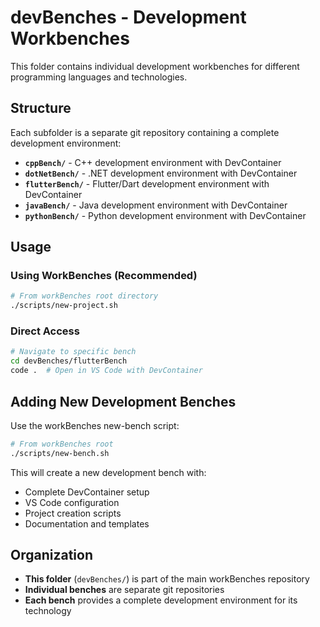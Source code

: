 # devBenches - Development Workbenches

This folder contains individual development workbenches for different programming languages and technologies.

## Structure

Each subfolder is a separate git repository containing a complete development environment:

- **`cppBench/`** - C++ development environment with DevContainer
- **`dotNetBench/`** - .NET development environment with DevContainer  
- **`flutterBench/`** - Flutter/Dart development environment with DevContainer
- **`javaBench/`** - Java development environment with DevContainer
- **`pythonBench/`** - Python development environment with DevContainer

## Usage

### Using WorkBenches (Recommended)
```bash
# From workBenches root directory
./scripts/new-project.sh
```

### Direct Access
```bash
# Navigate to specific bench
cd devBenches/flutterBench
code .  # Open in VS Code with DevContainer
```

## Adding New Development Benches

Use the workBenches new-bench script:
```bash
# From workBenches root
./scripts/new-bench.sh
```

This will create a new development bench with:
- Complete DevContainer setup
- VS Code configuration
- Project creation scripts
- Documentation and templates

## Organization

- **This folder** (`devBenches/`) is part of the main workBenches repository
- **Individual benches** are separate git repositories
- **Each bench** provides a complete development environment for its technology